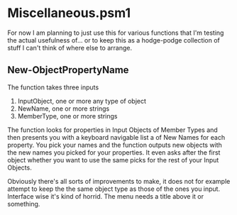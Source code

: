 # Miscellaneous.psm1
For now I am planning to just use this for various functions that I'm testing the actual usefulness of... or to keep this as a hodge-podge collection of stuff I can't think of where else to arrange.
## New-ObjectPropertyName
The function takes three inputs
1. InputObject, one or more any type of object
2. NewName, one or more strings
3. MemberType, one or more strings

The function looks for properties in Input Objects of Member Types and then presents you with a keyboard navigable list a of New Names for each property. You pick your names and the function outputs new objects with the new names you picked for your properties. It even asks after the first object whether you want to use the same picks for the rest of your Input Objects.

Obviously there's all sorts of improvements to make, it does not for example attempt to keep the the same object type as those of the ones you input. Interface wise it's kind of horrid. The menu needs a title above it or something.
